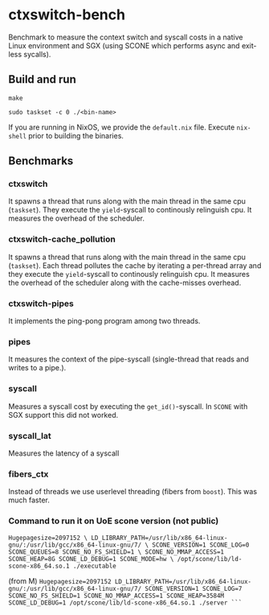 
# ctxswitch-bench
Benchmark to measure the context switch and syscall costs in a native Linux environment and SGX (using SCONE which performs async and exit-less sycalls).

## Build and run
`make`

`sudo taskset -c 0 ./<bin-name>`

If you are running in NixOS, we provide the `default.nix` file. Execute `nix-shell` prior to building the binaries.


## Benchmarks
### ctxswitch
It spawns a thread that runs along with the main thread in the same cpu (`taskset`). They execute the `yield`-syscall to continously relinguish cpu. It measures the overhead of the scheduler. 

### ctxswitch-cache_pollution
It spawns a thread that runs along with the main thread in the same cpu (`taskset`). Each thread pollutes the cache by iterating a per-thread array and they execute the `yield`-syscall to continously relinguish cpu. It measures the overhead of the scheduler along with the cache-misses overhead.

### ctxswitch-pipes
It implements the ping-pong program among two threads.

### pipes
It measures the context of the pipe-syscall (single-thread that reads and writes to a pipe.).

### syscall
Measures a syscall cost by executing the `get_id()`-syscall. In `SCONE` with SGX support this did not worked.

### syscall_lat
Measures the latency of a syscall

### fibers_ctx
Instead of threads we use userlevel threading (fibers from `boost`). This was much faster.


### Command to run it on UoE scone version (not public)
`
Hugepagesize=2097152 \
        LD_LIBRARY_PATH=/usr/lib/x86_64-linux-gnu/:/usr/lib/gcc/x86_64-linux-gnu/7/ \
        SCONE_VERSION=1 SCONE_LOG=0 SCONE_QUEUES=8 SCONE_NO_FS_SHIELD=1 \
        SCONE_NO_MMAP_ACCESS=1 SCONE_HEAP=8G SCONE_LD_DEBUG=1 SCONE_MODE=hw \
        /opt/scone/lib/ld-scone-x86_64.so.1 ./executable
`

(from M)
`
Hugepagesize=2097152 LD_LIBRARY_PATH=/usr/lib/x86_64-linux-gnu/:/usr/lib/gcc/x86_64-linux-gnu/7/ SCONE_VERSION=1 SCONE_LOG=7 SCONE_NO_FS_SHIELD=1 SCONE_NO_MMAP_ACCESS=1 SCONE_HEAP=3584M SCONE_LD_DEBUG=1 /opt/scone/lib/ld-scone-x86_64.so.1 ./server ```
`

